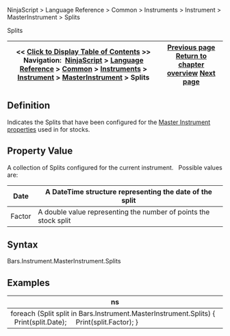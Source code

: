 ﻿
NinjaScript > Language Reference > Common > Instruments > Instrument > MasterInstrument > Splits

Splits

| << [Click to Display Table of Contents](splits.md) >> **Navigation:**     [NinjaScript](ninjascript-1.md) > [Language Reference](language_reference_wip-1.md) > [Common](common-1.md) > [Instruments](instruments_ninjascript-1.md) > [Instrument](instrument-1.md) > [MasterInstrument](masterinstrument-1.md) > Splits | [Previous page](rounddowntoticksize-1.md) [Return to chapter overview](masterinstrument-1.md) [Next page](masterinstrument_ticksize-1.md) |
| --- | --- |
## Definition
Indicates the Splits that have been configured for the [Master Instrument properties](editing_instruments-1.md) used in for stocks.
## 
## Property Value
A collection of Splits configured for the current instrument.
 
Possible values are:

| Date | A DateTime structure representing the date of the split |
| --- | --- |
| Factor | A double value representing the number of points the stock split |

## Syntax
Bars.Instrument.MasterInstrument.Splits
 
## Examples

| ns |
| --- |
| foreach (Split split in Bars.Instrument.MasterInstrument.Splits) {      Print(split.Date);      Print(split.Factor); } |
